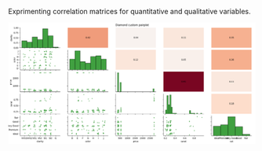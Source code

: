 Exprimenting correlation matrices for quantitative and qualitative variables.

![alt text](https://github.com/IlyesBB/custom_plot/blob/master/screenshots/density_false.png?raw=true)
